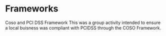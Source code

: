 # Frameworks
Coso and PCI DSS Framework
This was a group activity intended to ensure a local buisness was compliant with PCIDSS through the COSO Framework. 
